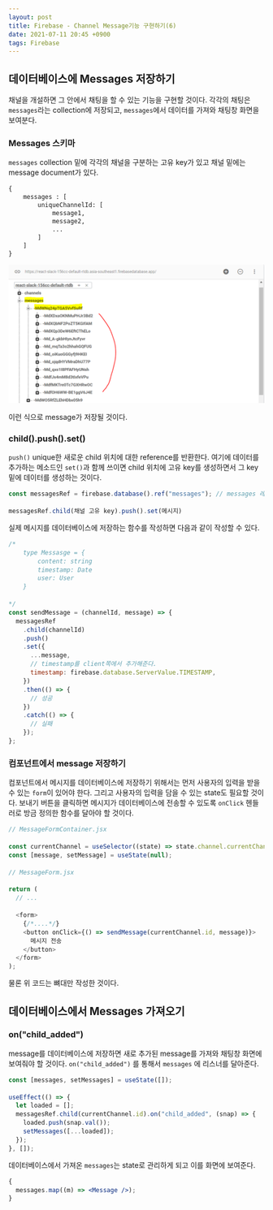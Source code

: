 ```yaml
---
layout: post
title: Firebase - Channel Message기능 구현하기(6)
date: 2021-07-11 20:45 +0900
tags: Firebase
---
```


## 데이터베이스에 Messages 저장하기

채널을 개설하면 그 안에서 채팅을 할 수 있는 기능을 구현할 것이다. 각각의 채팅은 `messages`라는 collection에 저장되고, `messages`에서 데이터를 가져와 채팅창 화면을 보여분다.

### Messages 스키마

`messages` collection 밑에 각각의 채널을 구분하는 고유 key가 있고 채널 밑에는 message document가 있다.

```
{
    messages : [
        uniqueChannelId: [
            message1,
            message2,
            ...
        ]
    ]
}

```

![channel5](/assets/image/channel5.PNG)

이런 식으로 message가 저장될 것이다.

### child().push().set()

`push()` unique한 새로운 child 위치에 대한 reference를 반환한다. 여기에 데이터를 추가하는 메소드인 `set()`과 함께 쓰이면 child 위치에 고유 key를 생성하면서 그 key밑에 데이터를 생성하는 것이다.

```js
const messagesRef = firebase.database().ref("messages"); // messages 레퍼런스 생성

messagesRef.child(채널 고유 key).push().set(메시지)
```

실제 메시지를 데이터베이스에 저장하는 함수를 작성하면 다음과 같이 작성할 수 있다.

```js
/*
    type Messasge = {
        content: string
        timestamp: Date
        user: User
    }

*/
const sendMessage = (channelId, message) => {
  messagesRef
    .child(channelId)
    .push()
    .set({
      ...message,
      // timestamp를 client쪽에서 추가해준다.
      timestamp: firebase.database.ServerValue.TIMESTAMP,
    })
    .then(() => {
      // 성공
    })
    .catch(() => {
      // 실패
    });
};
```

### 컴포넌트에서 message 저장하기

컴포넌트에서 메시지를 데이터베이스에 저장하기 위해서는 먼저 사용자의 입력을 받을 수 있는 `form`이 있어야 한다. 그리고 사용자의 입력을 담을 수 있는 state도 필요할 것이다. 보내기 버튼을 클릭하면 메시지가 데이터베이스에 전송할 수 있도록 `onClick` 헨들러로 방금 정의한 함수를 달아야 할 것이다.

```js
// MessageFormContainer.jsx

const currentChannel = useSelector((state) => state.channel.currentChannel);
const [message, setMessage] = useState(null);

// MessageForm.jsx

return (
  // ...

  <form>
    {/*....*/}
    <button onClick={() => sendMessage(currentChannel.id, message)}>
      메시지 전송
    </button>
  </form>
);
```

물론 위 코드는 뼈대만 작성한 것이다.

## 데이터베이스에서 Messages 가져오기

### on("child_added")

message를 데이터베이스에 저장하면 새로 추가된 message를 가져와 채팅창 화면에 보여줘야 할 것이다. `on("child_added")` 를 통해서 `messages` 에 리스너를 달아준다.

```js
const [messages, setMessages] = useState([]);

useEffect(() => {
  let loaded = [];
  messagesRef.child(currentChannel.id).on("child_added", (snap) => {
    loaded.push(snap.val());
    setMessages([...loaded]);
  });
}, []);
```

데이터베이스에서 가져온 `messages`는 state로 관리하게 되고 이를 화면에 보여준다.

```jsx
{
  messages.map((m) => <Message />);
}
```
